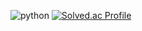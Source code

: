 ![python](https://img.shields.io/badge/python-#2b5b84.svg?&style=for-the-badge&logo=python&logoColor=#2b5b84)
[![Solved.ac Profile](http://mazassumnida.wtf/api/v2/generate_badge?boj=hex4)](https://solved.ac/hex4/)

<!--
**chohongki/chohongki** is a ✨ _special_ ✨ repository because its `README.md` (this file) appears on your GitHub profile.

Here are some ideas to get you started:

- 🔭 I’m currently working on ...
- 🌱 I’m currently learning ...
- 👯 I’m looking to collaborate on ...
- 🤔 I’m looking for help with ...
- 💬 Ask me about ...
- 📫 How to reach me: ...
- 😄 Pronouns: ...
- ⚡ Fun fact: ...
-->
